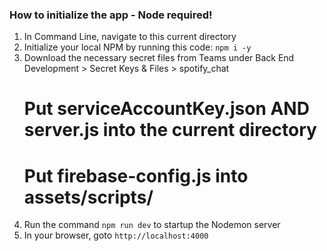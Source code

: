 ### How to initialize the app - Node required!

1. In Command Line, navigate to this current directory
2. Initialize your local NPM by running this code: `npm i -y`
3. Download the necessary secret files from Teams under Back End Development > Secret Keys & Files > spotify_chat
    # Put serviceAccountKey.json AND server.js into the current directory
    # Put firebase-config.js into assets/scripts/
4. Run the command `npm run dev` to startup the Nodemon server
5. In your browser, goto `http://localhost:4000`